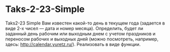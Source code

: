 # Taks-2-23-Simple
Taks2-23 Simple Вам известен какой-то день в текущем года (задается в виде 2-х чисел — дата и номер месяца). Определить, будет ли заданный день рабочим или выходным днем с учетом праздников и переносом рабочих и выходных дней (можно посмотреть, например, здесь: http://calendar.yuretz.ru/). Реализовать в виде функции.
